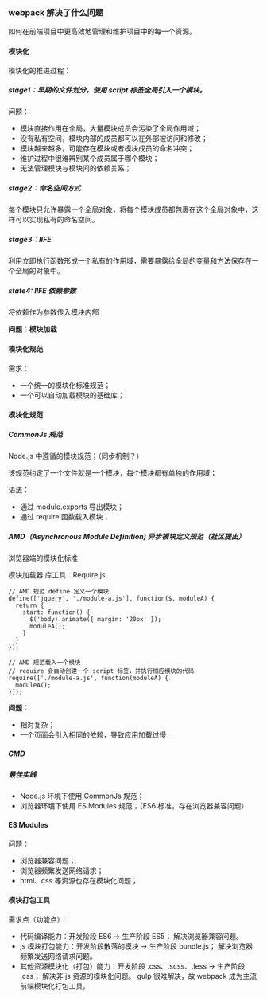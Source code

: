 ### webpack 解决了什么问题

如何在前端项目中更高效地管理和维护项目中的每一个资源。

#### 模块化

模块化的推进过程：

##### stage1：早期的文件划分，使用 script 标签全局引入一个模块。

问题：
- 模块直接作用在全局，大量模块成员会污染了全局作用域；
- 没有私有空间，模块内部的成员都可以在外部被访问和修改；
- 模块越来越多，可能存在模块或者模块成员的命名冲突；
- 维护过程中很难辨别某个成员属于哪个模块；
- 无法管理模块与模块间的依赖关系；

##### stage2：命名空间方式

每个模块只允许暴露一个全局对象，将每个模块成员都包裹在这个全局对象中，这样可以实现私有的命名空间。

##### stage3：IIFE

利用立即执行函数形成一个私有的作用域，需要暴露给全局的变量和方法保存在一个全局的对象中。

##### state4: IIFE 依赖参数

将依赖作为参数传入模块内部

**问题：模块加载**

#### 模块化规范

需求：

- 一个统一的模块化标准规范；
- 一个可以自动加载模块的基础库；

#### 模块化规范

##### CommonJs 规范

Node.js 中遵循的模块规范；（同步机制？）

该规范约定了一个文件就是一个模块，每个模块都有单独的作用域；

语法：
- 通过 module.exports 导出模块；
- 通过 require 函数载入模块；

##### AMD（Asynchronous Module Definition) 异步模块定义规范（社区提出）

浏览器端的模块化标准

模块加载器 库工具：Require.js

``` shell
// AMD 规范 define 定义一个模块
define(['jquery', './module-a.js'], function($, moduleA) {
  return {
    start: function() {
      $('body).animate({ margin: '20px' });
      moduleA();
    }
  }
});

// AMD 规范载入一个模块
// require 会自动创建一个 script 标签，并执行相应模块的代码
require(['./module-a.js', function(moduleA) {
  moduleA();
}]);
```

**问题：**
- 相对复杂；
- 一个页面会引入相同的依赖，导致应用加载过慢

##### CMD

##### 最佳实践

- Node.js 环境下使用 CommonJs 规范；
- 浏览器环境下使用 ES Modules 规范；（ES6 标准，存在浏览器兼容问题）

#### ES Modules

问题：
- 浏览器兼容问题；
- 浏览器频繁发送网络请求；
- html、css 等资源也存在模块化问题；

#### 模块打包工具

需求点（功能点）：

- 代码编译能力：开发阶段 ES6 -> 生产阶段 ES5；
    解决浏览器兼容问题。
- js 模块打包能力：开发阶段散落的模块 -> 生产阶段 bundle.js；
    解决浏览器频繁发送网络请求问题。
- 其他资源模块化（打包）能力：开发阶段 .css、.scss、.less -> 生产阶段 .css；
    解决非 js 资源的模块化问题。
    gulp 很难解决，故 webpack 成为主流前端模块化打包工具。

